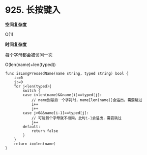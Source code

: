 # 925. 长按键入

**空间复杂度**

O\(1\)

**时间复杂度**

每个字母都会被访问一次

 O\(len\(name\)+len\(typed\)\)

```text
func isLongPressedName(name string, typed string) bool {
	i:=0
	j:=0
	for j<len(typed){
		switch {
		case i<len(name)&&name[i]==typed[j]:
			// name到最后一个字符时，name[len(name)]会溢出，需要跳过
			i++
			j++
		case j>0&&name[i-1]==typed[j]:
			// 可能首个字母就不相同，此时i-1会溢出，需要跳过
			j++
		default:
			return false
		}
	}
	return i==len(name)
}

```

